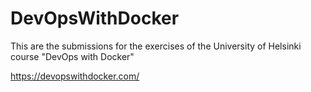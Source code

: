 # DevOpsWithDocker

This are the submissions for the exercises of the University of Helsinki course "DevOps with Docker"

https://devopswithdocker.com/

